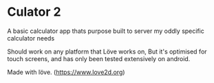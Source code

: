 # Culator 2
A basic calculator app thats purpose built to server my oddly specific calculator needs

Should work on any platform that Löve works on, But it's optimised for touch screens, and has only been tested extensively on android.

Made with löve. (https://www.love2d.org)
